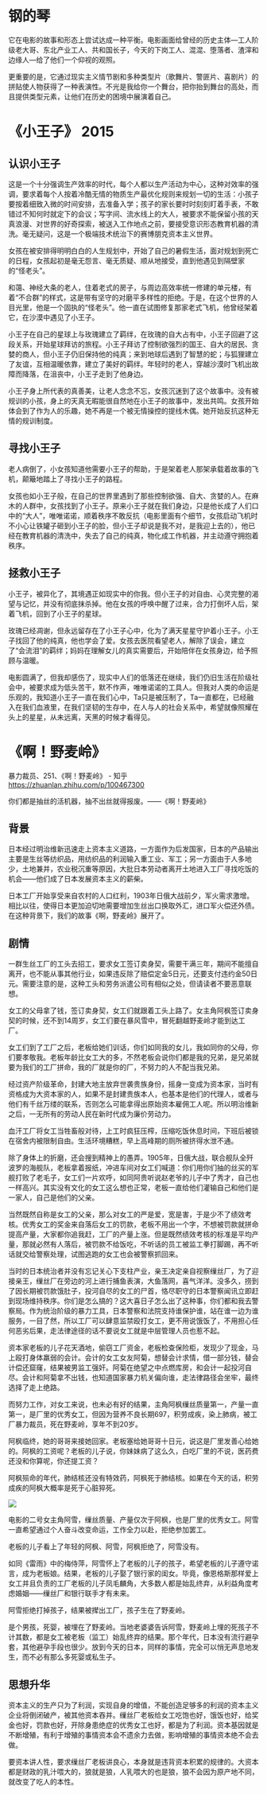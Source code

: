 # 钢的琴

它在电影的故事和形态上尝试达成一种平衡。电影画面给曾经的历史主体—工人阶级老大哥、东北产业工人、共和国长子，今天的下岗工人、混混、堕落者、渣滓和边缘人—给了他们一个仰视的观照。

更重要的是，它通过现实主义情节剧和多种类型片（歌舞片、警匪片、喜剧片）的拼贴使人物获得了一种表演性。不光是我给你一个舞台，把你抬到舞台的高处，而且提供类型元素，让他们在历史的困境中展演着自己。

# 《小王子》 2015

## 认识小王子

这是一个十分强调生产效率的时代，每个人都以生产活动为中心，这种对效率的强调，要求着每个人按着冷酷无情的物质生产最优化规则来规划一切的生活：小孩子要按着细致入微的时间安排，去准备入学；孩子的家长要时时刻刻盯着手表，不敢错过不知何时就定下的会议；写字间、流水线上的大人，被要求不能保留小孩的天真浪漫、对世界的好奇探索，被送入工作地点之前，要接受意识形态教育机器的清洗。毫无疑问，这是一个极端技术统治下的赛博朋克资本主义世界。

女孩在被安排得明明白白的人生规划中，开始了自己的暑假生活，面对规划到死亡的日程，女孩起初是毫无怨言、毫无质疑、顺从地接受，直到他遇见到隔壁家的“怪老头”。

和蔼、神经大条的老人，住着老式的房子，与周边高效率统一修建的单元楼，有着“不合群”的样式，这是带有坚守的对磨平多样性的拒绝。于是，在这个世界的人目光里，他是一个固执的“怪老头”。他一直在试图修复那家老式飞机，他曾经架着它，在沙漠中遇见了小王子。

小王子在自己的星球上与玫瑰建立了羁绊，在玫瑰的自大占有中，小王子回避了这段关系，开始星球拜访的旅程。小王子拜访了控制欲强烈的国王、自大的居民、贪婪的商人，但小王子仍旧保持他的纯真；来到地球后遇到了智慧的蛇；与狐狸建立了友谊，互相温暖依靠，建立了美好的羁绊。年轻时的老人，穿越沙漠时飞机出故障而降落，在沮丧中，小王子走到了他身边。

小王子身上所代表的真善美，让老人念念不忘，女孩沉迷到了这个故事中。没有被规训的小孩，身上的天真无暇能很自然地在小王子的故事中，发出共鸣。女孩开始体会到了作为人的乐趣，她不再是一个被无情操控的提线木偶。她开始反抗这种无情的规训制度。

## 寻找小王子

老人病倒了，小女孩知道他需要小王子的帮助，于是架着老人那架承载着故事的飞机，颠簸地踏上了寻找小王子的路程。

女孩也如小王子般，在自己的世界里遇到了那些控制欲强、自大、贪婪的人。在麻木的人群中，女孩找到了小王子。原来小王子就在我们身边，只是他长成了人们口中的“大人”，唯唯诺诺，顺着秩序不敢反抗（电影里面有个细节，女孩启动飞机时不小心让铁罐子砸到小王子的脸，但小王子却说是我不对，是我迎上去的），他已经在教育机器的清洗中，失去了自己的纯真，物化成工作机器，并主动遵守拥抱着秩序。

## 拯救小王子

小王子，被异化了，其境遇正如现实中的你我。但小王子的对自由、心灵完整的渴望与记忆，并没有彻底抹杀掉。他在女孩的呼唤中醒了过来，合力打倒坏人后，架着飞机，回到了小王子的星球。

玫瑰已经凋谢，但永远留存在了小王子心中，化为了满天星星守护着小王子。小王子找回了他的纯真，他也学会了爱。女孩去医院看望老人，解除了误会，建立了“会流泪”的羁绊；妈妈在理解女儿的真实需要后，开始陪伴在女孩身边，给予照顾与温暖。

电影圆满了，但我却感伤了，现实中人们的低落还在继续，我们仍旧生活在阶级社会中，被要求成为低头苦干，默不作声，唯唯诺诺的工具人。但我对人类的命运是乐观的，我知道小王子一直在我们心中，Ta只是被压制了，Ta一直都在，已经融入在我们血液里，在我们坚韧的生存中，在人与人的社会关系中，希望就像照耀在头上的星星，从未远离，天黑的时候才看得见。

# 《啊！野麦岭》

暴力裁员、251、《啊！野麦岭》 - 知乎  https://zhuanlan.zhihu.com/p/100467300

你们都是抽丝的活机器，抽不出丝就得报废。——《啊！野麦岭》

## 背景

日本经过明治维新迅速走上资本主义道路，一方面作为后发国家，日本的产品输出主要是生丝等纺织品，用纺织品的利润输入重工业、军工；另一方面由于人多地少，土地兼并，农业税沉重等原因，大批日本劳动者离开土地进入工厂寻找吃饭的机会——他们成了日本发展资本主义的薪柴。

日本工厂开始享受来自农村的人口红利，1903年日俄大战前夕，军火需求激增。相比以往，使得日本更加迫切地需要增加生丝出口换取外汇，进口军火偿还外债。在这种背景下，我们的故事《啊，野麦岭》展开了。

## 剧情

一群生丝工厂的工头去招工，要求女工签订卖身契，需要干满三年，期间不能擅自离开，也不能从事其他行业，如果违反除了赔偿定金5日元，还要支付违约金50日元。需要注意的是，这种工头和劳务派遣公司有相似之处，但请读者不要恶意联想。

女工的父母拿了钱，签订卖身契，女工们就跟着工头上路了。女主角阿枫签订卖身契的时候，还不到14周岁，女工们要在暴风雪中，冒死翻越野麦岭才能到达工厂。

女工们到了工厂之后，老板给她们训话，你们如同我的女儿，我如同你的父母，你们要孝敬我。老板年龄比女工大的多，不然老板会说你们都是我的兄弟，是兄弟就要为我们的工厂拼命，我的厂就是你的厂，不努力的人不配当我兄弟。

经过资产阶级革命，封建大地主放弃世袭贵族身份，摇身一变成为资本家，当时有资格成为大资本家的人，如果不是封建贵族本人，也基本是他们的代理人，或者与他们有千丝万缕的联系，否则怎么可能拿得出原始资本雇佣工人呢。所以明治维新之后，一无所有的劳动人民在新时代成为廉价劳动力。

血汗工厂将女工当牲畜般对待，上工时疯狂压榨，压缩吃饭休息时间，下班后被锁在宿舍内被限制自由。生活环境糟糕，早上高峰期的厕所被挤得水泄不通。

除了身体上的折磨，还会搜到精神上的愚弄。1905年，日俄大战，联合舰队全歼波罗的海舰队，老板拿着报纸，冲进车间对女工们喊道：你们用你们抽的丝买的军舰打败了老毛子，女工们一片欢呼，如同阿贵听说赵老爷的儿子中了秀才，自己也一样高兴。其实没有文化的女工这么想也正常，老板一直给他们灌输自己和他们是一家人，自己是他们的父亲。

当然既然自称是女工的父亲，那么对女工的严是爱，宽是害，于是少不了绩效考核。优秀女工的奖金来自落后女工的罚款，老板不用出一个字，不想被罚款就拼命提高产量，大家都你追我赶，工厂的产量上涨。但是既然绩效考核的标准是平均产量，那就必然有人落后，被罚款不给饭吃，不听话的员工被监工拳打脚踢，再不听话就交给警察处理，试图逃跑的女工也会被警察抓回来。

当时的日本统治者并没有忘记关心下支柱产业，亲王决定亲自视察缫丝厂，为了迎接亲王，缫丝厂在旁边的河上进行捕鱼表演，大鱼落网，喜气洋洋。没多久，捞到了因长期被罚款饿肚子，投河自尽的女工的尸首，恪尽职守的日本警察闻讯立即赶到现场维持秩序。你们是怎么搞的？这大喜日子怎么出了这种事，你们都和我去警察局。作为统治阶级的暴力工具，日本警察和法院支持谁保护谁，站在谁一边为谁服务，一目了然，所以工厂可以肆意监禁殴打女工，更不用说饿饭了，不用担心任何恶劣后果，走法律途径的话不要说女工就是中层管理人员也惹不起。

资本家老板的儿子花天酒地，偷窃工厂资金，老板检查保险柜，发现少了现金，马上殴打身体羸弱的会计。会计的女工女友阿菊，想替会计求情，借一部分钱，替会计偿还窟窿，结果被男监工强奸。阿菊在绝望之中点燃库房，和会计一起投河自尽。会计和阿菊拿不出钱，也知道国家暴力机关偏向谁，走法律路径会坐牢，最终选择了走上绝路。

而努力工作，对女工来说，也未必有好的结果，主角阿枫缫丝质量第一，产量一直第一，是厂里的优秀女工，但因为营养不良长期697，积劳成疾，染上肺病，被工厂暴力裁员，死在野麦岭，享年不到20岁。

阿枫临终，她的哥哥来接她回家。老板塞给她哥哥十日元，说这是厂里发善心给她的。阿枫的工资呢？老板的儿子说，你妹妹病了这么久，白吃厂里的不说，医药费还没和你算呢，你还提工资？

阿枫殒命的年代，肺结核还没有特效药，阿枫死于肺结核。如果在今天的话，积劳成疾的阿枫大概率是死于心脏猝死。

![](./pics/realize_my_lifie.jpg)

电影的二号女主角阿雪，缫丝质量、产量仅次于阿枫，也是厂里的优秀女工。阿雪一直希望通过个人奋斗改变命运，工作全力以赴，拒绝参加罢工。

老板的儿子看上了年轻的阿枫、阿雪，阿枫拒绝了，阿雪没有。

如同《雷雨》中的梅侍萍，阿雪怀上了老板的儿子的孩子，希望老板的儿子遵守诺言，成为老板娘。结果，老板的儿子娶了银行家的闺女。毕竟，像恩格斯那样爱上女工并且负责的工厂老板的儿子凤毛麟角，大多数人都是始乱终弃，从利益角度考虑婚姻——缫丝厂和银行联手才有未来。

阿雪拒绝打掉孩子，结果被撵出工厂，孩子生在了野麦岭。

是个男孩，死婴，被埋在了野麦岭。当地老婆婆告诉阿雪，野麦岭上埋的死孩子不计其数，都是女工被老板（监工）始乱终弃的结果。那个年代，日本没有流行避孕套，其他避孕手段也很少。放到今天的日本，同样的事情，完全可以悄无声息地发生，而不必有那么多死婴或私生子。

## 思想升华

资本主义的生产只为了利润，实现自身的增值，不能创造足够多的利润的资本主义企业将倒闭破产，被其他资本吞并。缫丝厂老板给女工吃饱也好，饿饭也好，给奖金也好，罚款也好，开除身患绝症的优秀女工也好，都是为了利润。资本基因就是不断增殖，有利于增殖的事情资本会不遗余力去做，影响增殖的事情资本绝不会去做。

要资本讲人性，要求缫丝厂老板讲良心，本身就是违背资本积累的规律的。大资本都是财政的乳汁喂大的，狼就是狼，人乳喂大的也是狼，狼不会因为原产地不同，就改变了吃人的本性。
